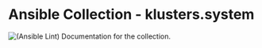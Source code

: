 # Ansible Collection - klusters.system
![(Ansible Lint)](https://github.com/klusters/system/workflows/(Unnamed%20workflow)/badge.svg?branch=ci)
Documentation for the collection.